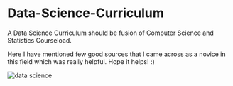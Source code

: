# Data-Science-Curriculum

A Data Science Curriculum should be fusion of Computer Science and Statistics Courseload. 

Here I have mentioned few good sources that I came across as a novice in this field which was really helpful. Hope it helps! :)

![data science](https://user-images.githubusercontent.com/25811469/36667363-9e125406-1b13-11e8-9846-974521973a9d.jpg)

